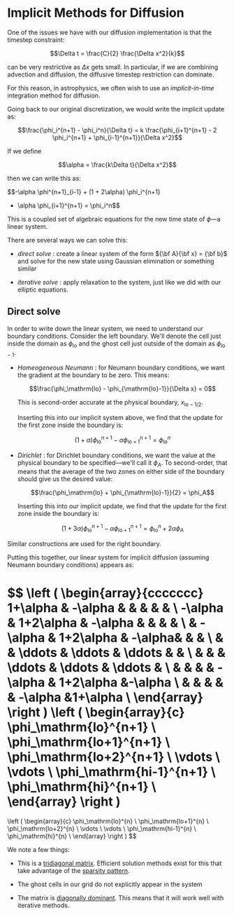 # Implicit Methods for Diffusion

One of the issues we have with our diffusion implementation is that the timestep constraint:

$$\Delta t = \frac{C}{2} \frac{\Delta x^2}{k}$$

can be very restrictive as $\Delta x$ gets small.  In particular, if we are combining advection and diffusion,
the diffusive timestep restriction can dominate.

For this reason, in astrophysics, we often wish to use an _implicit-in-time_
integration method for diffusion.

Going back to our original discretization, we would write the implicit update as:

$$\frac{\phi_i^{n+1} - \phi_i^n}{\Delta t}
 = k \frac{\phi_{i+1}^{n+1} - 2 \phi_i^{n+1} + \phi_{i-1}^{n+1}}{\Delta x^2}$$
 
If we define

$$\alpha = \frac{k\Delta t}{\Delta x^2}$$

then we can write this as:

$$-\alpha \phi^{n+1}_{i-1} + (1 + 2\alpha) \phi_i^{n+1}
- \alpha \phi_{i+1}^{n+1} = \phi_i^n$$

This is a coupled set of algebraic equations for the new time state of $\phi$&mdash;a linear system.

There are several ways we can solve this:

* _direct solve_ : create a linear system of the form ${\bf A}{\bf x} = {\bf b}$
  and solve for the new state using Gaussian elimination or something similar
  
* _iterative solve_ : apply relaxation to the system, just like we did with our
  elliptic equations.
  

## Direct solve

In order to write down the linear system, we need to understand our boundary
conditions.  Consider the left boundary.  We'll denote the cell just inside
the domain as $\phi_\mathrm{lo}$ and the ghost cell just outside of the domain
as $\phi_{\mathrm{lo}-1}$.

* _Homeogeneous Neumann_ : for Neumann boundary conditions, we want the
  gradient at the boundary to be zero.  This means:
  
  $$\frac{\phi_\mathrm{lo} - \phi_{\mathrm{lo}-1}}{\Delta x} = 0$$
  
  This is second-order accurate at the physical boundary, $x_{\mathrm{lo}-1/2}$.
  
  Inserting this into our implicit system above, we find that the update for
  the first zone inside the boundary is:
  
  $$(1 + \alpha) \phi_\mathrm{lo}^{n+1} - \alpha \phi_{\mathrm{lo}+1}^{n+1} = \phi_\mathrm{lo}^n$$
  
* _Dirichlet_ : for Dirichlet boundary conditions, we want the value at the
  physical boundary to be specified&mdash;we'll call it $\phi_A$.  To second-order, that means that the
  average of the two zones on either side of the boundary should give us
  the desired value:
  
  $$\frac{\phi_\mathrm{lo} + \phi_{\mathrm{lo}-1}}{2} = \phi_A$$
  
  Inserting this into our implicit update, we find that the update for the first
  zone inside the boundary is:
  
  $$(1 + 3\alpha) \phi_\mathrm{lo}^{n+1} - \alpha \phi_{\mathrm{lo}+1}^{n+1} = \phi_\mathrm{lo}^n + 2 \alpha \phi_A$$
  
Similar constructions are used for the right boundary.

Putting this together, our linear system for implicit diffusion (assuming Neumann boundary conditions) appears as:

$$
\left (
\begin{array}{ccccccc}
1+\alpha &   -\alpha &           &        &         &           &          \\
-\alpha  & 1+2\alpha & -\alpha   &        &         &           &          \\
         & -\alpha   & 1+2\alpha & -\alpha&         &           &          \\
         &           & \ddots    & \ddots & \ddots  &           &          \\
         &           &           & \ddots & \ddots  & \ddots    &          \\
         &           &           &        & -\alpha & 1+2\alpha &-\alpha   \\
         &           &           &        &         & -\alpha   &1+\alpha \\
\end{array}
\right )
\left (
\begin{array}{c}
\phi_\mathrm{lo}^{n+1} \\
\phi_\mathrm{lo+1}^{n+1} \\
\phi_\mathrm{lo+2}^{n+1} \\
\vdots \\
\vdots \\
\phi_\mathrm{hi-1}^{n+1} \\
\phi_\mathrm{hi}^{n+1} \\
\end{array}
\right )
=
\left (
\begin{array}{c}
\phi_\mathrm{lo}^{n} \\
\phi_\mathrm{lo+1}^{n} \\
\phi_\mathrm{lo+2}^{n} \\
\vdots \\
\vdots \\
\phi_\mathrm{hi-1}^{n} \\
\phi_\mathrm{hi}^{n} \\
\end{array}
\right )
$$

We note a few things:

* This is a [tridiagonal matrix](https://en.wikipedia.org/wiki/Tridiagonal_matrix).
  Efficient solution methods exist for this that take advantage of the [sparsity pattern](https://en.wikipedia.org/wiki/Sparse_matrix).
  
* The ghost cells in our grid do not explicitly appear in the system

* The matrix is [diagonally dominant](https://en.wikipedia.org/wiki/Diagonally_dominant_matrix).  This means that
  it will work well with iterative methods.